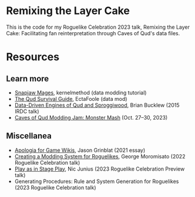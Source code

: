 # Remixing the Layer Cake

This is the code for my Roguelike Celebration 2023 talk, Remixing the Layer Cake: Facilitating fan reinterpretation through Caves of Qud's data files.

# Resources

## Learn more

-   [Snapjaw Mages](https://wiki.cavesofqud.com/wiki/Modding:Tutorial_-_Snapjaw_Mages), kernelmethod (data modding tutorial)
-   [The Qud Survival Guide](https://steamcommunity.com/sharedfiles/filedetails/?id=2128235668), EctaFoole (data mod)
-   [Data-Driven Engines of Qud and Sproggiwood](https://www.youtube.com/watch?v=U03XXzcThGU), Brian Bucklew (2015 IRDC talk)
-   [Caves of Qud Modding Jam: Monster Mash](https://itch.io/jam/caves-of-qud-modding-jam-1) (Oct. 27–30, 2023)

## Miscellanea

-   [Apologia for Game Wikis](https://mixedinitiatives.net/blog/apologia-for-game-wikis/), Jason Grinblat (2021 essay)
-   [Creating a Modding System for Roguelikes](https://www.youtube.com/watch?v=mES03vaZo3U), George Moromisato (2022 Roguelike Celebration talk)
-   [Play as in Stage Play](https://www.youtube.com/watch?v=cDxL6JoxYQc), Nic Junius (2023 Roguelike Celebration Preview talk)
-   Generating Procedures: Rule and System Generation for Roguelikes (2023 Roguelike Celebration talk)
